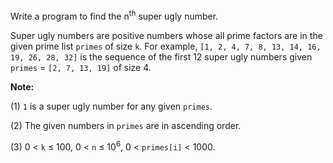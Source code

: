 Write a program to find the n<sup>th</sup> super ugly number.

Super ugly numbers are positive numbers whose all prime factors are in the given prime list `primes` of size `k`. For example, `[1, 2, 4, 7, 8, 13, 14, 16, 19, 26, 28, 32]` is the sequence of the first 12 super ugly numbers given `primes` = `[2, 7, 13, 19]` of size 4.

**Note:**

(1) `1` is a super ugly number for any given `primes`.

(2) The given numbers in `primes` are in ascending order.

(3) 0 < `k` ≤ 100, 0 < `n` ≤ 10<sup>6</sup>, 0 < `primes[i]` < 1000.
